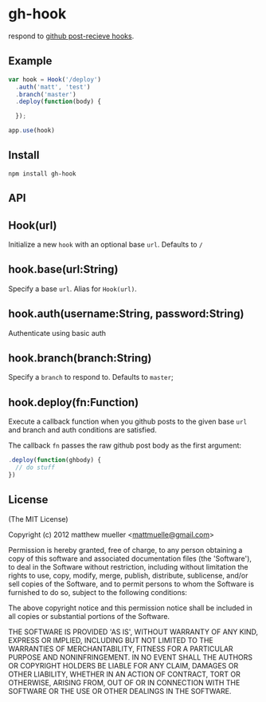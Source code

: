 
# gh-hook

  respond to [github post-recieve hooks](https://help.github.com/articles/post-receive-hooks).

## Example

```js
var hook = Hook('/deploy')
  .auth('matt', 'test')
  .branch('master')
  .deploy(function(body) {

  });

app.use(hook)
```

## Install

    npm install gh-hook

## API

## Hook(url)

  Initialize a new `hook` with an optional base `url`. Defaults to `/`

## hook.base(url:String)

  Specify a base `url`. Alias for `Hook(url)`.

## hook.auth(username:String, password:String)

  Authenticate using basic auth

## hook.branch(branch:String)

  Specify a `branch` to respond to. Defaults to `master`;

## hook.deploy(fn:Function)

  Execute a callback function when you github posts to the given base `url` and
  branch and auth conditions are satisfied.

  The callback `fn` passes the raw github post body as the first argument:

```js
.deploy(function(ghbody) {
  // do stuff
})
```

## License

(The MIT License)

Copyright (c) 2012 matthew mueller &lt;mattmuelle@gmail.com&gt;

Permission is hereby granted, free of charge, to any person obtaining
a copy of this software and associated documentation files (the
'Software'), to deal in the Software without restriction, including
without limitation the rights to use, copy, modify, merge, publish,
distribute, sublicense, and/or sell copies of the Software, and to
permit persons to whom the Software is furnished to do so, subject to
the following conditions:

The above copyright notice and this permission notice shall be
included in all copies or substantial portions of the Software.

THE SOFTWARE IS PROVIDED 'AS IS', WITHOUT WARRANTY OF ANY KIND,
EXPRESS OR IMPLIED, INCLUDING BUT NOT LIMITED TO THE WARRANTIES OF
MERCHANTABILITY, FITNESS FOR A PARTICULAR PURPOSE AND NONINFRINGEMENT.
IN NO EVENT SHALL THE AUTHORS OR COPYRIGHT HOLDERS BE LIABLE FOR ANY
CLAIM, DAMAGES OR OTHER LIABILITY, WHETHER IN AN ACTION OF CONTRACT,
TORT OR OTHERWISE, ARISING FROM, OUT OF OR IN CONNECTION WITH THE
SOFTWARE OR THE USE OR OTHER DEALINGS IN THE SOFTWARE.

